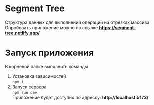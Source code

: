 # Segment Tree 
Структура данных для выполнений операций на отрезках массива  
Опробовать приложение можно по ссылке **https://segment-tree.netlify.app/**




# Запуск приложения 
В корневой папке выполнить команды  
1. Установка зависимостей  
```npm i```  
2. Запуск сервера  
```npm run dev```  
Приложение будет доступно по адрессу: **http://localhost:5173/**
